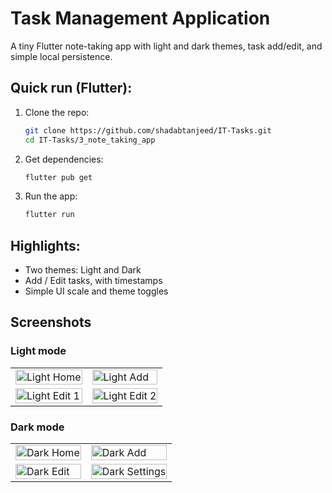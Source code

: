 # Task Management Application

A tiny Flutter note-taking app with light and dark themes, task add/edit, and simple local persistence.

## Quick run (Flutter):

1. Clone the repo:
   ```bash
   git clone https://github.com/shadabtanjeed/IT-Tasks.git
   cd IT-Tasks/3_note_taking_app
   ```
2. Get dependencies:
   ```bash
   flutter pub get
   ```
3. Run the app:
   ```bash
   flutter run
   ```

## Highlights:

- Two themes: Light and Dark
- Add / Edit tasks, with timestamps
- Simple UI scale and theme toggles

## Screenshots
### Light mode

<table>
	<tr>
		<td><img src="https://github.com/user-attachments/assets/51120197-8369-4687-a1ec-d8e81ff08f9f" alt="Light Home" width="100%" /></td>
		<td><img src="https://github.com/user-attachments/assets/c74eab06-8b9e-495e-8f33-8a6a7eac549f" alt="Light Add" width="100%" /></td>
	</tr>
	<tr>
		<td><img src="https://github.com/user-attachments/assets/5d938a87-f2f1-4f78-b377-446bc5d56514" alt="Light Edit 1" width="100%" /></td>
		<td><img src="https://github.com/user-attachments/assets/37aaf25b-b2bc-4cb3-b5db-4e2fb2bd9e2f" alt="Light Edit 2" width="100%" /></td>
	</tr>
</table>

### Dark mode


<table>
	<tr>
		<td><img src="https://github.com/user-attachments/assets/a131c51a-4927-4b34-bbf6-7cba0e4ea30c" alt="Dark Home" width="100%" /></td>
		<td><img src="https://github.com/user-attachments/assets/3586d575-f975-472f-bd6f-313e529a5320" alt="Dark Add" width="100%" /></td>
	</tr>
	<tr>
		<td><img src="https://github.com/user-attachments/assets/7a7073f3-85e3-4fe2-ba63-7c2ae5cc1833" alt="Dark Edit" width="100%" /></td>
		<td><img src="https://github.com/user-attachments/assets/502b7f60-725b-417a-9a99-f07d89bb3ec2" alt="Dark Settings" width="100%" /></td>
	</tr>
</table>
